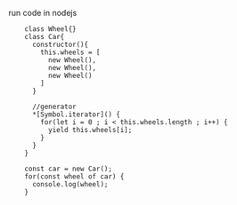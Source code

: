 run code in nodejs

        class Wheel{}
        class Car{
          constructor(){
            this.wheels = [
              new Wheel(),
              new Wheel(),
              new Wheel()
            ]
          }

          //generator
          *[Symbol.iterator]() {
            for(let i = 0 ; i < this.wheels.length ; i++) {
              yield this.wheels[i];
            }
          }
        }

        const car = new Car();
        for(const wheel of car) {
          console.log(wheel);
        }
